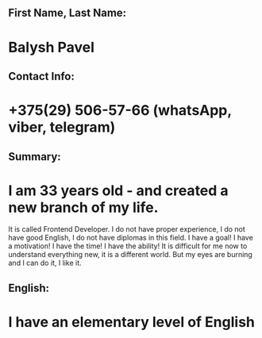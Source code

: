 ## First Name, Last Name:
# Balysh Pavel

## Contact Info:
# +375(29) 506-57-66 (whatsApp, viber, telegram)

## Summary:
# I am 33 years old - and created a new branch of my life.
It is called Frontend Developer.
I do not have proper experience, I do not have good English, I do not have diplomas in this field.
I have a goal! I have a motivation! I have the time! I have the ability!
It is difficult for me now to understand everything new, it is a different world.
But my eyes are burning and I can do it, I like it.

## English:
# I have an elementary level of English
